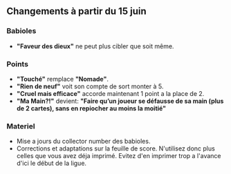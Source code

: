 ## Changements à partir du 15 juin

### Babioles

- **"Faveur des dieux"** ne peut plus cibler que soit même.

### Points

- **"Touché"** remplace **"Nomade"**.
- **"Rien de neuf"** voit son compte de sort monter à 5.
- **"Cruel mais efficace"** accorde maintenant 1 point a la place de 2.
- **"Ma Main?!"** devient: **"Faire qu’un joueur se défausse de sa main (plus de 2 cartes), sans en repiocher au moins la moitié"**

### Materiel

- Mise a jours du collector number des babioles.
- Corrections et adaptations sur la feuille de score. N'utilisez donc plus celles que vous avez déja imprimé. Evitez d'en imprimer trop a l'avance d'ici le début de la ligue.